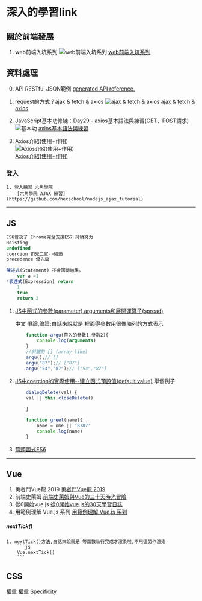 # 深入的學習link
<style>
html {
    overflow: -moz-hidden-unscrollable;
    height: 100%;
}

body::-webkit-scrollbar {
    display: none;
}

body {
    -ms-overflow-style: none;
    height: 100%;
	width: calc(100vw + 18px);
	overflow: auto;
}
</style>
 ## 關於前端發展
1. web前端入坑系列
    ![web前端入坑系列](https://i.imgur.com/lwKwPXJ.png)
    [web前端入坑系列](https://codertw.com/%E7%A8%8B%E5%BC%8F%E8%AA%9E%E8%A8%80/36936/)

 ## 資料處理
0. API RESTful JSON範例
    [generated API reference.](https://course-ec-api.hexschool.io/document?javascript#frontend-login)

1. request的方式？ajax & fetch & axios
    ![ajax & fetch & axios](https://i.imgur.com/47fsWV8.png)
    [ajax & fetch & axios](https://ithelp.ithome.com.tw/articles/10244631)
    
2. JavaScript基本功修練：Day29 - axios基本語法與練習(GET、POST請求)
    ![基本功](https://i.imgur.com/w1INAgp.png)
    [axios基本語法與練習](https://ithelp.ithome.com.tw/articles/10253259)

3. Axios介紹(使用+作用)<br>
    ![Axios介紹(使用+作用)](https://i.imgur.com/LrF5Lrd.png)<br>
    [Axios介紹(使用+作用)](https://www.cnblogs.com/yuanjili666/articles/11299759.html)

  ### 登入
    1. 登入練習 六角學院
        [六角學院 AJAX 練習](https://github.com/hexschool/nodejs_ajax_tutorial)

---

 ## JS
```js
ES6普及了 Chrome完全支援ES7 持續努力
Hoisting
undefined
coercion 扣兒二宣->強迫
precedence 優先級

陳述式(Statement) 不會回傳結果。 
    var a =1
*表達式(Expression) return
    1
    true
    return 2
```
1. 
    [JS中函式的參數(parameter),arguments和展開運算子(spread)](https://pjchender.blogspot.com/2016/04/javascriptparameterargumentsspread.html)

    中文 爭論,論證;白話來說就是 裡面得參數用很像陣列的方式表示
    ```js
        function argu(帶入的參數1,參數2){
            console.log(arguments)
        }
        //斜體的 [] (array-like)
        argu();// []
        argu("87");// ["87"]
        argu("54","87");// ["54","87"]

    ```
2. 
    [JS中coercion的實際使用--建立函式預設值(default value)](https://pjchender.blogspot.com/2016/01/javascriptcoercion-default-value.html)
    舉個例子
    ```js
        dialogDelete(val) {
        val || this.closeDelete()
        
        }

        function greet(name){
            name = nme || '8787'
            console.log(name)
        }

    ```
3. 
    [箭頭函式ES6](https://developer.mozilla.org/zh-TW/docs/Web/JavaScript/Reference/Functions/Arrow_functions)


---

 ## Vue
1. 勇者鬥Vue龍 2019
[勇者鬥Vue龍 2019](https://ithelp.ithome.com.tw/users/20107789/ironman/1710) 
2. 前端史萊姆
[前端史萊姆與Vue的三十天時光冒險](https://ithelp.ithome.com.tw/users/20120426/ironman/2505)
3. 從0開始vue.js
[從0開始vue.js的30天學習日誌](https://ithelp.ithome.com.tw/users/20108224/ironman/1796)
4. 用範例理解 Vue.js 系列
[用範例理解 Vue.js 系列](https://ithelp.ithome.com.tw/users/20107107/ironman/1243)

 #####  nextTick()
    1. nextTick()方法,白話來說就是 等函數執行完成才渲染啦,不用徒勞作渲染
        ```js
        Vue.nextTick()
        ```


 ## CSS
 權重 
 [權重](https://ithelp.ithome.com.tw/articles/10196454)
 [Specificity](https://ithelp.ithome.com.tw/articles/10240444)